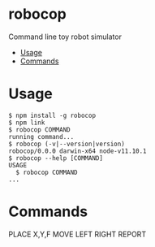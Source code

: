 robocop
=======

Command line toy robot simulator

* [Usage](#usage)
* [Commands](#commands)

# Usage
```sh-session
$ npm install -g robocop
$ npm link
$ robocop COMMAND
running command...
$ robocop (-v|--version|version)
robocop/0.0.0 darwin-x64 node-v11.10.1
$ robocop --help [COMMAND]
USAGE
  $ robocop COMMAND
...
```

# Commands
PLACE X,Y,F
MOVE
LEFT
RIGHT
REPORT
